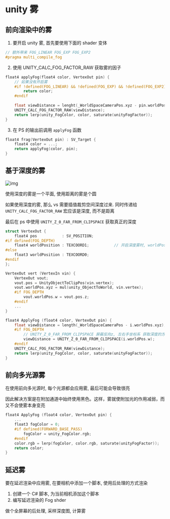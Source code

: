 # unity 雾

## 前向渲染中的雾

1. 要开启 unity 雾, 首先要使用下面的 shader 变体

```cc
// 额外带来 FOG_LINEAR FOG_EXP FOG_EXP2
#pragma multi_compile_fog
```

2. 使用 UNITY_CALC_FOG_FACTOR_RAW 获取雾的因子

```cc
float4 applyFog(float4 color, VertexOut pin) {
    // 如果没有开启雾
    #if !defined(FOG_LINEAR) && !defined(FOG_EXP) && !defined(FOG_EXP2)
        return color;
    #endif
    
    float viewDistance = lenght(_WorldSpaceCameraPos.xyz - pin.worldPosition);
    UNITY_CALC_FOG_FACTOR_RAW(viewDistance);
    return lerp(unity_FogColor, color, saturate(unityFogFactor));
}
```

3. 在 PS 的输出前调用 `applyFog` 函数

```cc
float4 frag(VertexOut pin) : SV_Target {
    float4 color = ...;
    return applyFog(color, pin);
}
```



## 基于深度的雾

![img](depth-distance.png)

使用深度的雾是一个平面, 使用距离的雾是个圆

如果使用深度的雾, 那么 vs 需要插值裁剪空间深度过来. 同时传递给 `UNITY_CALC_FOG_FACTOR_RAW` 宏应该是深度, 而不是距离

最后在 ps 中使用 `UNITY_Z_0_FAR_FROM_CLIPSPACE` 获取真正的深度

```cc
struct VertexOut {
    float4 pos 			 : SV_POSITION;
#if defined(FOG_DEPTH)
    float4 worldPosition : TEXCOORD1;			// 开启深度雾时, worldPosition 的 w 记录裁剪空间中深度
#else
    float3 worldPosition : TEXCOORD0;
#endif
};

VertexOut vert (VertexIn vin) {
	VertexOut vout;
	vout.pos = UnityObjectToClipPos(vin.vertex);
	vout.worldPos.xyz = mul(unity_ObjectToWorld, vin.vertex);
	#if FOG_DEPTH
		vout.worldPos.w = vout.pos.z;
	#endif
	...
}

float4 ApplyFog (float4 color, VertexOut pin) {
	float viewDistance = length(_WorldSpaceCameraPos - i.worldPos.xyz);
	#if FOG_DEPTH
        // UNITY_Z_0_FAR_FROM_CLIPSPACE 屏蔽反向z, 左右手坐标系 获取深度的方式
		viewDistance = UNITY_Z_0_FAR_FROM_CLIPSPACE(i.worldPos.w);
	#endif
	UNITY_CALC_FOG_FACTOR_RAW(viewDistance);
	return lerp(unity_FogColor, color, saturate(unityFogFactor));
}
```

## 前向多光源雾

在使用前向多光源时, 每个光源都会应用雾, 最后可能会导致很亮

因此解决方案是在附加通道中始终使用黑色。这样，雾就使附加光的作用减弱，而又不会使雾本身变亮

```cc
float4 ApplyFog (float4 color, VertexOut pin) {
	...
    float3 fogColor = 0;
    #if defined(FORWARD_BASE_PASS)
		fogColor = unity_FogColor.rgb;
    #endif
	color.rgb = lerp(fogColor, color.rgb, saturate(unityFogFactor));
    return color;
}
```





## 延迟雾

要在延迟渲染中应用雾, 在要相机中添加一个脚本, 使用后处理的方式渲染



1. 创建一个 C# 脚本, 为当前相机添加这个脚本
2. 编写延迟渲染的 Fog shder

做个全屏幕的后处理, 采样深度图, 计算雾

